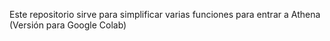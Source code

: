 Este repositorio sirve para simplificar varias funciones para entrar a Athena (Versión para Google Colab)
